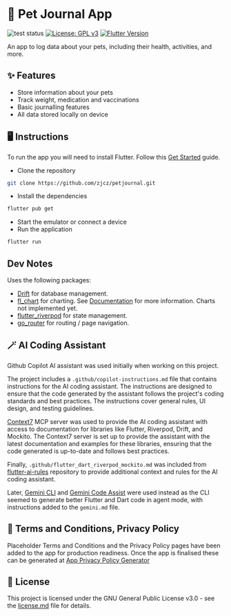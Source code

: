# 🐰 Pet Journal App

![test status](https://github.com/zjcz/petjournal/actions/workflows/tests.yml/badge.svg)
[![License: GPL v3](https://img.shields.io/badge/License-GPLv3-blue.svg)](https://www.gnu.org/licenses/gpl-3.0)
[![Flutter Version](https://img.shields.io/badge/Flutter-^3.35.3-blue.svg)](https://flutter.dev/)

An app to log data about your pets, including their health, activities, and more.

## ✨ Features

- Store information about your pets
- Track weight, medication and vaccinations
- Basic journalling features
- All data stored locally on device

## 🖥️ Instructions

To run the app you will need to install Flutter. Follow this [Get Started](https://docs.flutter.dev/get-started/install) guide.

- Clone the repository

```bash
git clone https://github.com/zjcz/petjournal.git
```

- Install the dependencies

```bash
flutter pub get
```

- Start the emulator or connect a device
- Run the application

```bash
flutter run
```

## Dev Notes

Uses the following packages:

- [Drift](https://pub.dev/packages/drift) for database management.
- [fl_chart](https://pub.dev/packages/fl_chart) for charting. See [Documentation](https://github.com/imaNNeo/fl_chart/tree/main/repo_files/documentations) for more information.  Charts not implemented yet.
- [flutter_riverpod](https://pub.dev/packages/flutter_riverpod) for state management.
- [go_router](https://pub.dev/packages/go_router) for routing / page navigation.

## 🪄 AI Coding Assistant

Github Copilot AI assistant was used initially when working on this project.

The project includes a `.github/copilot-instructions.md` file that contains instructions for the AI coding assistant. The instructions are designed to ensure that the code generated by the assistant follows the project's coding standards and best practices. The instructions cover general rules, UI design, and testing guidelines.

[Context7](https://github.com/upstash/context7) MCP server was used to provide the AI coding assistant with access to documentation for libraries like Flutter, Riverpod, Drift, and Mockito. The Context7 server is set up to provide the assistant with the latest documentation and examples for these libraries, ensuring that the code generated is up-to-date and follows best practices.

Finally, `.github/flutter_dart_riverpod_mockito.md` was included from [flutter-ai-rules](https://github.com/evanca/flutter-ai-rules) repository to provide additional context and rules for the AI coding assistant.

Later, [Gemini CLI](https://github.com/google-gemini/gemini-cli) and [Gemini Code Assist](https://marketplace.visualstudio.com/items?itemName=Google.geminicodeassist) were used instead as the CLI seemed to generate better Flutter and Dart code in agent mode, with instructions added to the `gemini.md` file.

## 📄 Terms and Conditions, Privacy Policy

Placeholder Terms and Conditions and the Privacy Policy pages have been added to the app for production readiness. Once the app is finalised these can be generated at [App Privacy Policy Generator](https://app-privacy-policy-generator.firebaseapp.com/)

## 💼 License

This project is licensed under the GNU General Public License v3.0 - see the [license.md](license.md) file for details.
